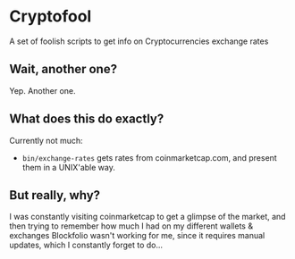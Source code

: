 # Cryptofool

A set of foolish scripts to get info on Cryptocurrencies exchange rates

## Wait, another one?

Yep. Another one.

## What does this do exactly?

Currently not much:

* `bin/exchange-rates` gets rates from coinmarketcap.com, and present them in a UNIX'able way.

## But really, why?

I was constantly visiting coinmarketcap to get a glimpse of the market, and then
trying to remember how much I had on my different wallets & exchanges
Blockfolio wasn't working for me, since it requires manual updates, which
I constantly forget to do...
